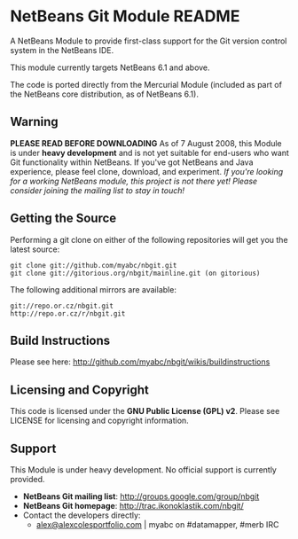 NetBeans Git Module README
==========================

A NetBeans Module to provide first-class support for the Git version control
system in the NetBeans IDE.

This module currently targets NetBeans 6.1 and above.

The code is ported directly from the Mercurial Module (included as part of the 
NetBeans core distribution, as of NetBeans 6.1).

Warning
-------

**PLEASE READ BEFORE DOWNLOADING**
As of 7 August 2008, this Module is under **heavy development** and is not yet
suitable for end-users who want Git functionality within NetBeans. If you've
got NetBeans and Java experience, please feel clone, download, and experiment.
*If you're looking for a working NetBeans module, this project is not there yet!
Please consider joining the mailing list to stay in touch!*

Getting the Source
------------------

Performing a git clone on either of the following repositories will get you 
the latest source:

    git clone git://github.com/myabc/nbgit.git
    git clone git://gitorious.org/nbgit/mainline.git (on gitorious)

The following additional mirrors are available:

    git://repo.or.cz/nbgit.git
    http://repo.or.cz/r/nbgit.git

Build Instructions
------------------

Please see here: <http://github.com/myabc/nbgit/wikis/buildinstructions>

Licensing and Copyright
-----------------------

This code is licensed under the **GNU Public License (GPL) v2**. Please see
LICENSE for licensing and copyright information.

Support
-------

This Module is under heavy development. No official support is currently 
provided.

 * **NetBeans Git mailing list**: <http://groups.google.com/group/nbgit>
 * **NetBeans Git homepage**: <http://trac.ikonoklastik.com/nbgit/>
 * Contact the developers directly:
   - <alex@alexcolesportfolio.com> | myabc on #datamapper, #merb IRC

